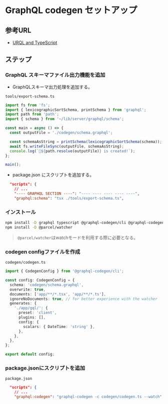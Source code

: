 # GraphQL codegen セットアップ

## 参考URL

- [URQL and TypeScript](https://commerce.nearform.com/open-source/urql/docs/basics/typescript-integration/)

## ステップ

### GraphQL スキーマファイル出力機能を追加

- GraphQLスキーマ出力処理を追加する。

`tools/export-schema.ts`

```ts
import fs from 'fs';
import { lexicographicSortSchema, printSchema } from 'graphql';
import path from 'path';
import { schema } from '~/lib/server/graphql/schema';

const main = async () => {
  const outputFile = './codegen/schema.graphql';

  const schemaAsString = printSchema(lexicographicSortSchema(schema));
  await fs.writeFileSync(outputFile, schemaAsString);
  console.log(`🌙${path.resolve(outputFile)} is created!`);
};

main();
```

- package.json にスクリプトを追加する。

```json
  "scripts": {
    // ...
    "---- GRAPHQL SECTION ----": "---- ---- ---- ---- ----",
    "graphql:schema": "tsx ./tools/export-schema.ts",
```

### インストール

```sh
npm install -D graphql typescript @graphql-codegen/cli @graphql-codegen/client-preset
npm install -D @parcel/watcher
```

> `@parcel/watcher`はwatchモードを利用する際に必要となる。

### codegen configファイルを作成

`codegen/codegen.ts`

```ts
import { CodegenConfig } from '@graphql-codegen/cli';

const config: CodegenConfig = {
  schema: 'codegen/schema.graphql',
  overwrite: true,
  documents: ['app/**/*.tsx', 'app/**/*.ts'],
  ignoreNoDocuments: true, // for better experience with the watcher
  generates: {
    './app/gql/': {
      preset: 'client',
      plugins: [],
      config: {
        scalars: { DateTime: 'string' },
      },
    },
  },
};

export default config;
```

### package.jsonにスクリプトを追加

`package.json`

```json
  "scripts": {
    // ...
    "graphql:codegen": "graphql-codegen -c codegen/codegen.ts --watch",
```
